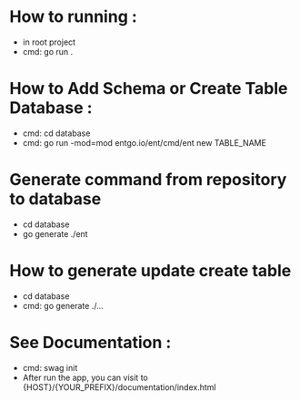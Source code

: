 # How to running :

- in root project
- cmd: go run .

# How to Add Schema or Create Table Database :

- cmd: cd database
- cmd: go run -mod=mod entgo.io/ent/cmd/ent new TABLE_NAME

# Generate command from repository to database

- cd database
- go generate ./ent

# How to generate update create table

- cd database
- cmd: go generate ./...

# See Documentation :

- cmd: swag init
- After run the app, you can visit to {HOST}/{YOUR_PREFIX}/documentation/index.html
